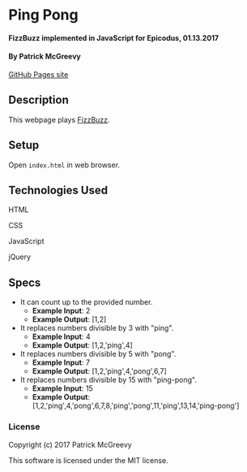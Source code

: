 # Ping Pong

#### FizzBuzz implemented in JavaScript for Epicodus, 01.13.2017

#### By Patrick McGreevy

[GitHub Pages site](https://ptown-epicodus.github.io/ping-pong/)

## Description

This webpage plays [FizzBuzz](http://rosettacode.org/wiki/FizzBuzz).

## Setup

Open `index.html` in web browser.

## Technologies Used

HTML

CSS

JavaScript

jQuery

## Specs

* It can count up to the provided number.
  * **Example Input**: 2
  * **Example Output**: [1,2]
* It replaces numbers divisible by 3 with "ping".
  * **Example Input**: 4
  * **Example Output**: [1,2,'ping',4]
* It replaces numbers divisible by 5 with "pong".
  * **Example Input**: 7
  * **Example Output**: [1,2,'ping',4,'pong',6,7]
* It replaces numbers divisible by 15 with "ping-pong".
  * **Example Input**: 15
  * **Example Output**: [1,2,'ping',4,'pong',6,7,8,'ping','pong',11,'ping',13,14,'ping-pong']

### License

Copyright (c) 2017 Patrick McGreevy

This software is licensed under the MIT license.
